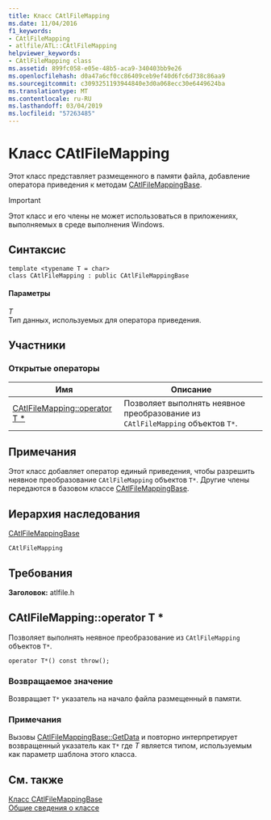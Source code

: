 ```yaml
---
title: Класс CAtlFileMapping
ms.date: 11/04/2016
f1_keywords:
- CAtlFileMapping
- atlfile/ATL::CAtlFileMapping
helpviewer_keywords:
- CAtlFileMapping class
ms.assetid: 899fc058-e05e-48b5-aca9-340403bb9e26
ms.openlocfilehash: d0a47a6cf0cc86409ceb9ef40d6fc6d738c86aa9
ms.sourcegitcommit: c3093251193944840e3d0a068ecc30e6449624ba
ms.translationtype: MT
ms.contentlocale: ru-RU
ms.lasthandoff: 03/04/2019
ms.locfileid: "57263485"
---
```

# <a name="catlfilemapping-class"></a>Класс CAtlFileMapping

Этот класс представляет размещенного в памяти файла, добавление оператора приведения к методам [CAtlFileMappingBase](../../atl/reference/catlfilemappingbase-class.md).

> [!IMPORTANT]
>  Этот класс и его члены не может использоваться в приложениях, выполняемых в среде выполнения Windows.

## <a name="syntax"></a>Синтаксис

```
template <typename T = char>
class CAtlFileMapping : public CAtlFileMappingBase
```

#### <a name="parameters"></a>Параметры

*T*<br/>
Тип данных, используемых для оператора приведения.

## <a name="members"></a>Участники

### <a name="public-operators"></a>Открытые операторы

|Имя|Описание|
|----------|-----------------|
|[CAtlFileMapping::operator T *](#operator_t_star)|Позволяет выполнять неявное преобразование из `CAtlFileMapping` объектов `T*`.|

## <a name="remarks"></a>Примечания

Этот класс добавляет оператор единый приведения, чтобы разрешить неявное преобразование `CAtlFileMapping` объектов `T*`. Другие члены передаются в базовом классе [CAtlFileMappingBase](../../atl/reference/catlfilemappingbase-class.md).

## <a name="inheritance-hierarchy"></a>Иерархия наследования

[CAtlFileMappingBase](../../atl/reference/catlfilemappingbase-class.md)

`CAtlFileMapping`

## <a name="requirements"></a>Требования

**Заголовок:** atlfile.h

##  <a name="operator_t_star"></a>  CAtlFileMapping::operator T *

Позволяет выполнять неявное преобразование из `CAtlFileMapping` объектов `T*`.

```
operator T*() const throw();
```

### <a name="return-value"></a>Возвращаемое значение

Возвращает `T*` указатель на начало файла размещенный в памяти.

### <a name="remarks"></a>Примечания

Вызовы [CAtlFileMappingBase::GetData](../../atl/reference/catlfilemappingbase-class.md#getdata) и повторно интерпретирует возвращенный указатель как `T*` где *T* является типом, используемым как параметр шаблона этого класса.

## <a name="see-also"></a>См. также

[Класс CAtlFileMappingBase](../../atl/reference/catlfilemappingbase-class.md)<br/>
[Общие сведения о классе](../../atl/atl-class-overview.md)
